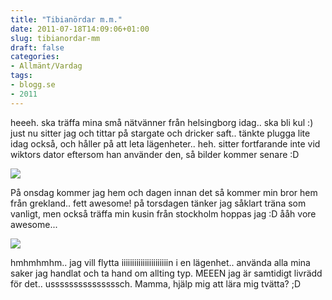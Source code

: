 ```yaml
---
title: "Tibianördar m.m."
date: 2011-07-18T14:09:06+01:00
slug: tibianordar-mm
draft: false
categories:
- Allmänt/Vardag
tags:
- blogg.se
- 2011
---
```

heeeh. ska träffa mina små nätvänner från helsingborg idag.. ska bli kul :) just nu sitter jag och tittar på stargate och dricker saft.. tänkte plugga lite idag också, och håller på att leta lägenheter.. heh. sitter fortfarande inte vid wiktors dator eftersom han använder den, så bilder kommer senare :D  

![](/assets/images/blogg.se/16_10_9_157794768.gif)

  
På onsdag kommer jag hem och dagen innan det så kommer min bror hem från grekland.. fett awesome! på torsdagen tänker jag såklart träna som vanligt, men också träffa min kusin från stockholm hoppas jag :D ååh vore awesome...  
  

![](/assets/images/blogg.se/36_33_4_157794874.gif)

  
  
hmhmhmhm.. jag vill flytta iiiiiiiiiiiiiiiiiiiiiin i en lägenhet.. använda alla mina saker jag handlat och ta hand om allting typ. MEEEN jag är samtidigt livrädd för det.. usssssssssssssssch. Mamma, hjälp mig att lära mig tvätta? ;D